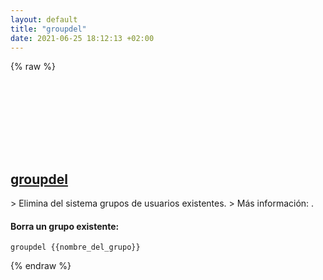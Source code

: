 ```yaml
---
layout: default
title: "groupdel"
date: 2021-06-25 18:12:13 +02:00
---
```

{% raw %}
<h2 id="groupdel">
  <a href="/es/linux/groupdel.html">groupdel</a> <a href="#groupdel"><svg class="icon">
    <use href="/assets/images/unicode_sprite.svg#link" />
  </svg></a>
</h2>
> Elimina del sistema grupos de usuarios existentes.
> Más información: <https://manned.org/groupdel>.

#### Borra un grupo existente:
```shell
groupdel {{nombre_del_grupo}}
```
{% endraw %}